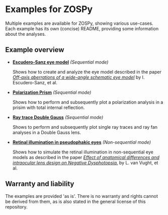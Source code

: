 # Examples for ZOSPy

Multiple examples are available for ZOSPy, showing various use-cases. Each example has its own (concise) README, providing some information about the analyses.

## Example overview
* **[Escudero-Sanz eye model](Escudero-Sanz%20eye%20model)** _(Sequential mode)_

  Shows how to create and analyze the eye model described in the paper _[Off-axis aberrations of a wide-angle schematic eye model](https://doi.org/10.1364/JOSAA.16.001881)_  by I. Escudero-Sanz, et al.
    

* **[Polarization Prism](Polarization%20Prism)** _(Sequential mode)_

  Shows how to perform and subsequently plot a polarization analysis in a prisim with total internal reflection.


* **[Ray trace Double Gauss](Ray%20trace%20Double%20Gauss)** _(Sequential mode)_

  Shows to perform and subsequently plot single ray traces and ray fan analyses in a Double Gauss lens.


* **[Retinal illumination in pseudophakic eyes](Retinal%20illumination%20in%20pseudophakic%20eyes%20with%20and%20without%20Negative%20Dysphotopsia)** _(Non-sequential mode)_

  Shows how to simulate the retinal illumination in non-sequential eye models as described in the paper _[Effect of anatomical differences and intraocular lens design on Negative
Dysphotopsia.](https://doi.org/10.1097/j.jcrs.0000000000001054)_  by L. van Vught, et al.

## Warranty and liability
The examples are provided 'as is'. There is no warranty and rights cannot be derived from them, as is also stated in the general license of this repository.